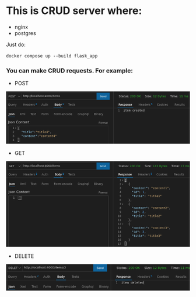 # This is CRUD server where:

- nginx
- postgres


Just do:

```
docker compose up --build flask_app
```

### You can make CRUD requests. For example:

- POST

![Screenshot](images/POST.png)

- GET

![Screenshot](images/GET.png)

- DELETE

![Screenshot](images/DELETE.png)
